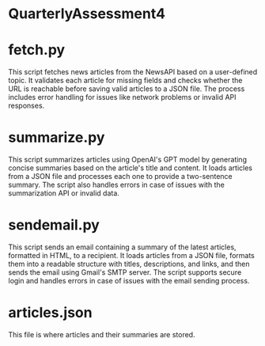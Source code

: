 # QuarterlyAssessment4

# fetch.py
This script fetches news articles from the NewsAPI based on a user-defined topic. It validates each article for missing fields and checks whether the URL is reachable before saving valid articles to a JSON file. The process includes error handling for issues like network problems or invalid API responses.

# summarize.py
This script summarizes articles using OpenAI's GPT model by generating concise summaries based on the article's title and content. It loads articles from a JSON file and processes each one to provide a two-sentence summary. The script also handles errors in case of issues with the summarization API or invalid data.

# sendemail.py
This script sends an email containing a summary of the latest articles, formatted in HTML, to a recipient. It loads articles from a JSON file, formats them into a readable structure with titles, descriptions, and links, and then sends the email using Gmail's SMTP server. The script supports secure login and handles errors in case of issues with the email sending process.

# articles.json
This file is where articles and their summaries are stored.